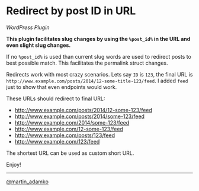 Redirect by post ID in URL
==========================

*WordPress Plugin*

**This plugin facilitates slug changes by using the `%post_id%` in the URL
and even slight slug changes.**

If no `%post_id%` is used than current slug words are used to redirect posts to
best possible match. This facilitates the permalink struct changes.

Redirects work with most crazy scenarios. Lets say `ID` is `123`, the final URL
is `http://www.example.com/posts/2014/12-some-title-123/feed`. I added `feed`
just to show that even endpoints would work.

These URLs should redirect to final URL:

- http://www.example.com/posts/2014/12-some-123/feed
- http://www.example.com/posts/2014/some-123/feed
- http://www.example.com/2014/some-123/feed
- http://www.example.com/12-some-123/feed
- http://www.example.com/posts/123/feed
- http://www.example.com/123/feed

The shortest URL can be used as custom short URL.

Enjoy!

---

[@martin_adamko](http://twitter.com/martin_adamko)
